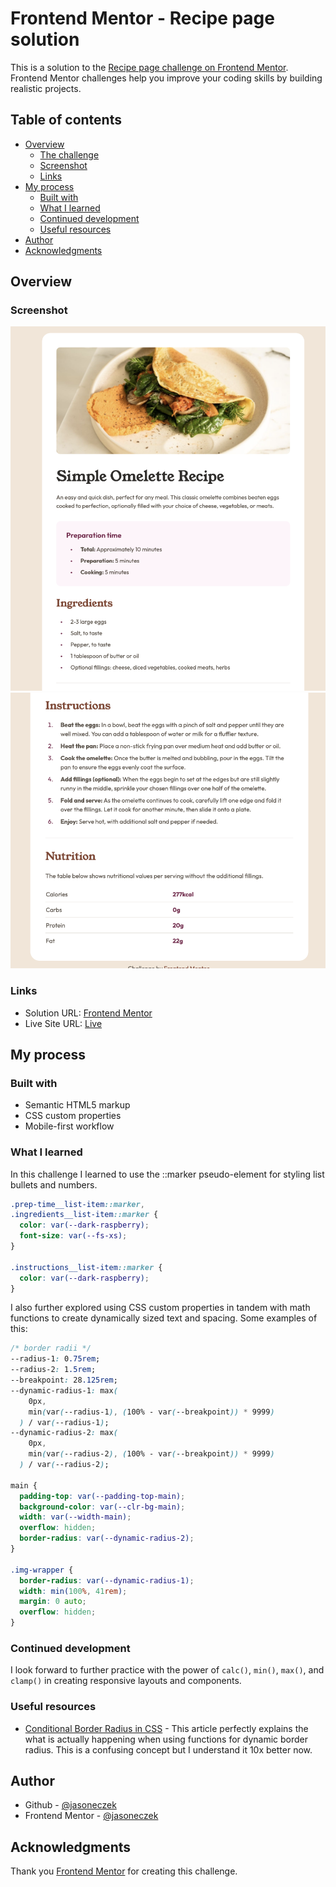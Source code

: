 # Frontend Mentor - Recipe page solution

This is a solution to the [Recipe page challenge on Frontend Mentor](https://www.frontendmentor.io/challenges/recipe-page-KiTsR8QQKm). Frontend Mentor challenges help you improve your coding skills by building realistic projects.

## Table of contents

- [Overview](#overview)
  - [The challenge](#the-challenge)
  - [Screenshot](#screenshot)
  - [Links](#links)
- [My process](#my-process)
  - [Built with](#built-with)
  - [What I learned](#what-i-learned)
  - [Continued development](#continued-development)
  - [Useful resources](#useful-resources)
- [Author](#author)
- [Acknowledgments](#acknowledgments)

## Overview

### Screenshot

![](assets/images/screenshot-1.png)
![](assets/images/screenshot-2.png)

### Links

- Solution URL: [Frontend Mentor](https://www.frontendmentor.io/solutions/recipe-page-with-custom-properties-dynamic-padding-and-layout-lErrog9TN2)
- Live Site URL: [Live](https://fementor-recipe-page.vercel.app/)

## My process

### Built with

- Semantic HTML5 markup
- CSS custom properties
- Mobile-first workflow

### What I learned

In this challenge I learned to use the ::marker pseudo-element for styling list bullets and numbers.

```css
.prep-time__list-item::marker,
.ingredients__list-item::marker {
  color: var(--dark-raspberry);
  font-size: var(--fs-xs);
}

.instructions__list-item::marker {
  color: var(--dark-raspberry);
}
```

I also further explored using CSS custom properties in tandem with math functions to create dynamically sized text and spacing. Some examples of this:

```css
/* border radii */
--radius-1: 0.75rem;
--radius-2: 1.5rem;
--breakpoint: 28.125rem;
--dynamic-radius-1: max(
    0px,
    min(var(--radius-1), (100% - var(--breakpoint)) * 9999)
  ) / var(--radius-1);
--dynamic-radius-2: max(
    0px,
    min(var(--radius-2), (100% - var(--breakpoint)) * 9999)
  ) / var(--radius-2);

main {
  padding-top: var(--padding-top-main);
  background-color: var(--clr-bg-main);
  width: var(--width-main);
  overflow: hidden;
  border-radius: var(--dynamic-radius-2);
}

.img-wrapper {
  border-radius: var(--dynamic-radius-1);
  width: min(100%, 41rem);
  margin: 0 auto;
  overflow: hidden;
}
```

### Continued development

I look forward to further practice with the power of `calc()`, `min()`, `max()`, and `clamp()` in creating responsive layouts and components.

### Useful resources

- [Conditional Border Radius in CSS](https://ishadeed.com/article/conditional-border-radius/) - This article perfectly explains the what is actually happening when using functions for dynamic border radius. This is a confusing concept but I understand it 10x better now.

## Author

- Github - [@jasoneczek](https://www.github.com/jasoneczek)
- Frontend Mentor - [@jasoneczek](https://www.frontendmentor.io/profile/jasoneczek)

## Acknowledgments

Thank you [Frontend Mentor](https://www.frontendmentor.io) for creating this challenge.
